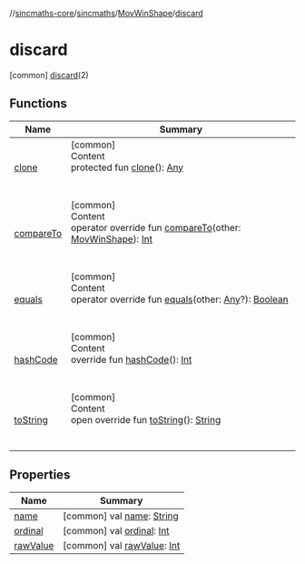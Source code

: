 //[sincmaths-core](../../../../index.md)/[sincmaths](../../index.md)/[MovWinShape](../index.md)/[discard](index.md)



# discard  
 [common] [discard](index.md)(2)  
   


## Functions  
  
|  Name |  Summary | 
|---|---|
| <a name="kotlin/Enum/clone/#/PointingToDeclaration/"></a>[clone](../../-angle-sequence/-x-y-z/index.md#%5Bkotlin%2FEnum%2Fclone%2F%23%2FPointingToDeclaration%2F%5D%2FFunctions%2F402989535)| <a name="kotlin/Enum/clone/#/PointingToDeclaration/"></a>[common]  <br>Content  <br>protected fun [clone](../../-angle-sequence/-x-y-z/index.md#%5Bkotlin%2FEnum%2Fclone%2F%23%2FPointingToDeclaration%2F%5D%2FFunctions%2F402989535)(): [Any](https://kotlinlang.org/api/latest/jvm/stdlib/kotlin/-any/index.html)  <br><br><br>|
| <a name="kotlin/Enum/compareTo/#sincmaths.MovWinShape/PointingToDeclaration/"></a>[compareTo](index.md#%5Bkotlin%2FEnum%2FcompareTo%2F%23sincmaths.MovWinShape%2FPointingToDeclaration%2F%5D%2FFunctions%2F402989535)| <a name="kotlin/Enum/compareTo/#sincmaths.MovWinShape/PointingToDeclaration/"></a>[common]  <br>Content  <br>operator override fun [compareTo](index.md#%5Bkotlin%2FEnum%2FcompareTo%2F%23sincmaths.MovWinShape%2FPointingToDeclaration%2F%5D%2FFunctions%2F402989535)(other: [MovWinShape](../index.md)): [Int](https://kotlinlang.org/api/latest/jvm/stdlib/kotlin/-int/index.html)  <br><br><br>|
| <a name="kotlin/Enum/equals/#kotlin.Any?/PointingToDeclaration/"></a>[equals](../../-angle-sequence/-x-y-z/index.md#%5Bkotlin%2FEnum%2Fequals%2F%23kotlin.Any%3F%2FPointingToDeclaration%2F%5D%2FFunctions%2F402989535)| <a name="kotlin/Enum/equals/#kotlin.Any?/PointingToDeclaration/"></a>[common]  <br>Content  <br>operator override fun [equals](../../-angle-sequence/-x-y-z/index.md#%5Bkotlin%2FEnum%2Fequals%2F%23kotlin.Any%3F%2FPointingToDeclaration%2F%5D%2FFunctions%2F402989535)(other: [Any](https://kotlinlang.org/api/latest/jvm/stdlib/kotlin/-any/index.html)?): [Boolean](https://kotlinlang.org/api/latest/jvm/stdlib/kotlin/-boolean/index.html)  <br><br><br>|
| <a name="kotlin/Enum/hashCode/#/PointingToDeclaration/"></a>[hashCode](../../-angle-sequence/-x-y-z/index.md#%5Bkotlin%2FEnum%2FhashCode%2F%23%2FPointingToDeclaration%2F%5D%2FFunctions%2F402989535)| <a name="kotlin/Enum/hashCode/#/PointingToDeclaration/"></a>[common]  <br>Content  <br>override fun [hashCode](../../-angle-sequence/-x-y-z/index.md#%5Bkotlin%2FEnum%2FhashCode%2F%23%2FPointingToDeclaration%2F%5D%2FFunctions%2F402989535)(): [Int](https://kotlinlang.org/api/latest/jvm/stdlib/kotlin/-int/index.html)  <br><br><br>|
| <a name="kotlin/Enum/toString/#/PointingToDeclaration/"></a>[toString](../../-angle-sequence/-x-y-z/index.md#%5Bkotlin%2FEnum%2FtoString%2F%23%2FPointingToDeclaration%2F%5D%2FFunctions%2F402989535)| <a name="kotlin/Enum/toString/#/PointingToDeclaration/"></a>[common]  <br>Content  <br>open override fun [toString](../../-angle-sequence/-x-y-z/index.md#%5Bkotlin%2FEnum%2FtoString%2F%23%2FPointingToDeclaration%2F%5D%2FFunctions%2F402989535)(): [String](https://kotlinlang.org/api/latest/jvm/stdlib/kotlin/-string/index.html)  <br><br><br>|


## Properties  
  
|  Name |  Summary | 
|---|---|
| <a name="sincmaths/MovWinShape.discard/name/#/PointingToDeclaration/"></a>[name](name.md)| <a name="sincmaths/MovWinShape.discard/name/#/PointingToDeclaration/"></a> [common] val [name](name.md): [String](https://kotlinlang.org/api/latest/jvm/stdlib/kotlin/-string/index.html)   <br>|
| <a name="sincmaths/MovWinShape.discard/ordinal/#/PointingToDeclaration/"></a>[ordinal](ordinal.md)| <a name="sincmaths/MovWinShape.discard/ordinal/#/PointingToDeclaration/"></a> [common] val [ordinal](ordinal.md): [Int](https://kotlinlang.org/api/latest/jvm/stdlib/kotlin/-int/index.html)   <br>|
| <a name="sincmaths/MovWinShape.discard/rawValue/#/PointingToDeclaration/"></a>[rawValue](raw-value.md)| <a name="sincmaths/MovWinShape.discard/rawValue/#/PointingToDeclaration/"></a> [common] val [rawValue](raw-value.md): [Int](https://kotlinlang.org/api/latest/jvm/stdlib/kotlin/-int/index.html)   <br>|

